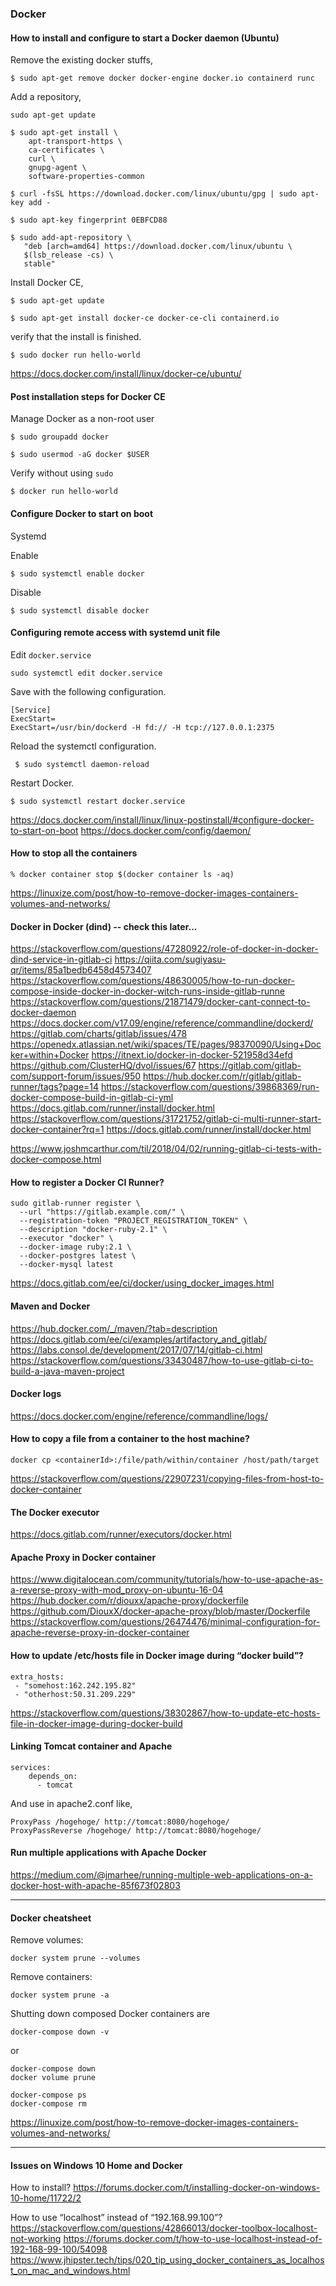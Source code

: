 ### Docker

#### How to install and configure to start a Docker daemon (Ubuntu)

Remove the existing docker stuffs,

```
$ sudo apt-get remove docker docker-engine docker.io containerd runc

```

Add a repository,
```
sudo apt-get update
```
```
$ sudo apt-get install \
    apt-transport-https \
    ca-certificates \
    curl \
    gnupg-agent \
    software-properties-common
```
```
$ curl -fsSL https://download.docker.com/linux/ubuntu/gpg | sudo apt-key add -
```
```
$ sudo apt-key fingerprint 0EBFCD88
```
```
$ sudo add-apt-repository \
   "deb [arch=amd64] https://download.docker.com/linux/ubuntu \
   $(lsb_release -cs) \
   stable"
```

Install Docker CE,
```
$ sudo apt-get update
```
```
$ sudo apt-get install docker-ce docker-ce-cli containerd.io
```

verify that the install is finished.
```
$ sudo docker run hello-world
```

https://docs.docker.com/install/linux/docker-ce/ubuntu/

#### Post installation steps for Docker CE

Manage Docker as a non-root user
```
$ sudo groupadd docker
```
```
$ sudo usermod -aG docker $USER
```

Verify without using `sudo`
```
$ docker run hello-world
```

#### Configure Docker to start on boot

Systemd

Enable
```
$ sudo systemctl enable docker
```

Disable
```
$ sudo systemctl disable docker
```

#### Configuring remote access with systemd unit file

Edit `docker.service`
```
sudo systemctl edit docker.service
```

Save with the following configuration.
```
[Service]
ExecStart=
ExecStart=/usr/bin/dockerd -H fd:// -H tcp://127.0.0.1:2375
```

Reload the systemctl configuration.

```
 $ sudo systemctl daemon-reload
```

Restart Docker.
```
$ sudo systemctl restart docker.service
```

https://docs.docker.com/install/linux/linux-postinstall/#configure-docker-to-start-on-boot
https://docs.docker.com/config/daemon/

#### How to stop all the containers

```
% docker container stop $(docker container ls -aq)
```

https://linuxize.com/post/how-to-remove-docker-images-containers-volumes-and-networks/


#### Docker in Docker (dind) -- check this later...

https://stackoverflow.com/questions/47280922/role-of-docker-in-docker-dind-service-in-gitlab-ci
https://qiita.com/sugiyasu-qr/items/85a1bedb6458d4573407
https://stackoverflow.com/questions/48630005/how-to-run-docker-compose-inside-docker-in-docker-witch-runs-inside-gitlab-runne
https://stackoverflow.com/questions/21871479/docker-cant-connect-to-docker-daemon
https://docs.docker.com/v17.09/engine/reference/commandline/dockerd/
https://gitlab.com/charts/gitlab/issues/478
https://openedx.atlassian.net/wiki/spaces/TE/pages/98370090/Using+Docker+within+Docker
https://itnext.io/docker-in-docker-521958d34efd
https://github.com/ClusterHQ/dvol/issues/67
https://gitlab.com/gitlab-com/support-forum/issues/950
https://hub.docker.com/r/gitlab/gitlab-runner/tags?page=14
https://stackoverflow.com/questions/39868369/run-docker-compose-build-in-gitlab-ci-yml
https://docs.gitlab.com/runner/install/docker.html
https://stackoverflow.com/questions/31721752/gitlab-ci-multi-runner-start-docker-container?rq=1
https://docs.gitlab.com/runner/install/docker.html

https://www.joshmcarthur.com/til/2018/04/02/running-gitlab-ci-tests-with-docker-compose.html

#### How to register a Docker CI Runner?

```
sudo gitlab-runner register \
  --url "https://gitlab.example.com/" \
  --registration-token "PROJECT_REGISTRATION_TOKEN" \
  --description "docker-ruby-2.1" \
  --executor "docker" \
  --docker-image ruby:2.1 \
  --docker-postgres latest \
  --docker-mysql latest
```

https://docs.gitlab.com/ee/ci/docker/using_docker_images.html


#### Maven and Docker

https://hub.docker.com/_/maven/?tab=description
https://docs.gitlab.com/ee/ci/examples/artifactory_and_gitlab/
https://labs.consol.de/development/2017/07/14/gitlab-ci.html
https://stackoverflow.com/questions/33430487/how-to-use-gitlab-ci-to-build-a-java-maven-project

#### Docker logs

https://docs.docker.com/engine/reference/commandline/logs/


#### How to copy a file from a container to the host machine?

```
docker cp <containerId>:/file/path/within/container /host/path/target
```

https://stackoverflow.com/questions/22907231/copying-files-from-host-to-docker-container

#### The Docker executor
https://docs.gitlab.com/runner/executors/docker.html


#### Apache Proxy in Docker container

https://www.digitalocean.com/community/tutorials/how-to-use-apache-as-a-reverse-proxy-with-mod_proxy-on-ubuntu-16-04
https://hub.docker.com/r/diouxx/apache-proxy/dockerfile
https://github.com/DiouxX/docker-apache-proxy/blob/master/Dockerfile
https://stackoverflow.com/questions/26474476/minimal-configuration-for-apache-reverse-proxy-in-docker-container

#### How to update /etc/hosts file in Docker image during “docker build”?

```
extra_hosts:
 - "somehost:162.242.195.82"
 - "otherhost:50.31.209.229"
```
https://stackoverflow.com/questions/38302867/how-to-update-etc-hosts-file-in-docker-image-during-docker-build

#### Linking Tomcat container and Apache

```
services:
    depends_on:
      - tomcat
```
      
And use in apache2.conf like,

```
ProxyPass /hogehoge/ http://tomcat:8080/hogehoge/
ProxyPassReverse /hogehoge/ http://tomcat:8080/hogehoge/
```

#### Run multiple applications with Apache Docker

https://medium.com/@jmarhee/running-multiple-web-applications-on-a-docker-host-with-apache-85f673f02803

---
#### Docker cheatsheet

Remove volumes:
```
docker system prune --volumes
```

Remove containers:
```
docker system prune -a
```

Shutting down composed Docker containers are
```
docker-compose down -v
```
or
```
docker-compose down
docker volume prune
```

```
docker-compose ps
docker-compose rm
```

https://linuxize.com/post/how-to-remove-docker-images-containers-volumes-and-networks/

---
#### Issues on Windows 10 Home and Docker

How to install?
https://forums.docker.com/t/installing-docker-on-windows-10-home/11722/2

How to use “localhost” instead of “192.168.99.100”?
https://stackoverflow.com/questions/42866013/docker-toolbox-localhost-not-working
https://forums.docker.com/t/how-to-use-localhost-instead-of-192-168-99-100/54098
https://www.jhipster.tech/tips/020_tip_using_docker_containers_as_localhost_on_mac_and_windows.html


